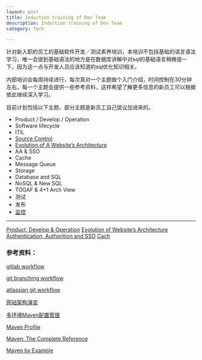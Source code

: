 ```yaml
---
layout: post
title: Induction training of Dev Team
description: Induction training of Dev Team
category: Tech

---
```



针对新入职的员工的基础软件开发／测试素养培训，本培训不包括基础的语言语法学习，唯一会提到基础语法的地方是在数据库讲解中对sql的基础语言稍微提一下，因为这一点与开发人员应该知道的sql优化知识相关。

内部培训会每周持续进行，每次真对一个主题做个入门介绍，时间控制在30分钟左右。每一个主题会提供一些参考资料，这样希望了解更多信息的新员工可以根据依此继续深入学习。

目前计划包括以下主题，部分主题是新员工自己提议加进来的。

* Product / Develop / Operation
* Software lifecycle
* ITIL
* [Source Control](/blog/2016/06/08/git-workflow/)
* [Evolution of A Website’s Architecture](/blog/2016/05/10/evolution-of-a-website-architecture/)
* AA & SSO
* Cache
* Message Queue
* Storage
* Database and SQL
* NoSQL & New SQL
* TOGAF & 4+1 Arch View
* 测试
* 发布
* [监控](/blog/2016/06/02/elk-statsd/)

-----

[Product, Develop & Operation](/images/att/Induction-training-Product-Dev-Ops.pdf)
[Evolution of Website’s Architecture](/images/att/Induction-training-Evolution-of-WebSite.pdf)
[Authentication, Authorition and SSO](/images/att/Induction-Training-Au-Az-SSO.pdf)
[Cach](/images/att/Induction-Training-Cache.pdf)


### 参考资料：

[gitlab workflow](https://about.gitlab.com/2014/09/29/gitlab-flow/)

[git branching workflow](http://nvie.com/posts/a-successful-git-branching-model/)

[atlassian git workflow](https://www.atlassian.com/git/tutorials/comparing-workflows)

[网站架构演变](http://greemranqq.iteye.com/blog/1997800)

[多环境Maven配置管理](http://buzheng.org/maven-profile-for-multiple-enviroments.html)

[Maven Profile](http://buzheng.org/maven-profile-for-multiple-enviroments.html)

[Maven: The Complete Reference](http://books.sonatype.com/mvnref-book/reference/public-book.html)

[Maven by Example](http://books.sonatype.com/mvnex-book/reference/public-book.html)
